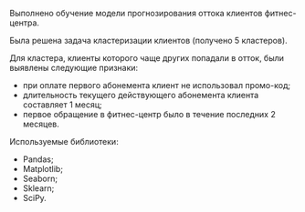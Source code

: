 Выполнено обучение модели прогнозирования оттока клиентов фитнес-центра.

Была решена задача кластеризации клиентов (получено 5 кластеров).

Для кластера, клиенты которого чаще других попадали в отток, были выявлены следующие признаки:
- при оплате первого абонемента клиент не использовал промо-код;
- длительность текущего действующего абонемента клиента составляет 1 месяц;
- первое обращение в фитнес-центр было в течение последних 2 месяцев.

Используемые библиотеки:
- Pandas;
- Matplotlib;
- Seaborn;
- Sklearn;
- SciPy.
